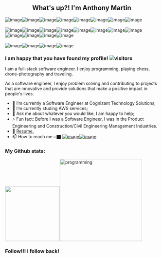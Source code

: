 <h2 align ="center">What's up?! I'm Anthony Martin</h2>

![image](https://img.shields.io/badge/JavaScript-F7DF1E?style=for-the-badge&logo=javascript&logoColor=black)![image](https://img.shields.io/badge/Python-3776AB?style=for-the-badge&logo=python&logoColor=white)![image](https://img.shields.io/badge/Solidity-e6e6e6?style=for-the-badge&logo=solidity&logoColor=black)![image](https://img.shields.io/badge/Ruby-CC342D?style=for-the-badge&logo=ruby&logoColor=white)![image](https://img.shields.io/badge/React-20232A?style=for-the-badge&logo=react&logoColor=61DAFB)![image](https://img.shields.io/badge/React_Native-20232A?style=for-the-badge&logo=react&logoColor=61DAFB)![image](https://img.shields.io/badge/Redux-593D88?style=for-the-badge&logo=redux&logoColor=white)![image](https://img.shields.io/badge/Git-F05032?style=for-the-badge&logo=git&logoColor=white)
<br></br>
![image](https://img.shields.io/badge/Express.js-000000?style=for-the-badge&logo=express&logoColor=white)![image](https://img.shields.io/badge/Node.js-339933?style=for-the-badge&logo=nodedotjs&logoColor=white)![image](https://img.shields.io/badge/Flask-000000?style=for-the-badge&logo=flask&logoColor=white)![image](https://img.shields.io/badge/PostgreSQL-316192?style=for-the-badge&logo=postgresql&logoColor=white)![image](https://img.shields.io/badge/Sequelize-52B0E7?style=for-the-badge&logo=Sequelize&logoColor=white)![image](https://img.shields.io/badge/Markdown-000000?style=for-the-badge&logo=markdown&logoColor=white)![image](https://img.shields.io/badge/Docker-2CA5E0?style=for-the-badge&logo=docker&logoColor=white)![image](https://img.shields.io/badge/Postman-FF6C37?style=for-the-badge&logo=Postman&logoColor=white)![image](https://img.shields.io/badge/Heroku-430098?style=for-the-badge&logo=heroku&logoColor=white)![image](https://img.shields.io/badge/firebase-ffca28?style=for-the-badge&logo=firebase&logoColor=black)![image](https://img.shields.io/badge/Amazon_AWS-FF9900?style=for-the-badge&logo=amazonaws&logoColor=white)![image](https://img.shields.io/badge/Microsoft%20SQL%20Server-CC2927?style=for-the-badge&logo=microsoft%20sql%20server&logoColor=white)
<br></br>
![image](https://img.shields.io/badge/Tailwind_CSS-38B2AC?style=for-the-badge&logo=tailwind-css&logoColor=white)![image](https://img.shields.io/badge/Pug-E3C29B?style=for-the-badge&logo=pug&logoColor=black)![image](https://img.shields.io/badge/HTML5-E34F26?style=for-the-badge&logo=html5&logoColor=white)![image](https://img.shields.io/badge/CSS-239120?&style=for-the-badge&logo=css3&logoColor=white)
### I am happy that you have found my profile!  ![visitors](https://visitor-badge.glitch.me/badge?page_id=anthonym313.381526421) 

I am a full-stack software engineer. I enjoy programming, playing chess, drone-photography and traveling.

As a software engineer, I enjoy problem solving and contributing to projects that are innovative and provide solutions that make a positive impact in people's lives. 

- 🔭 I’m currently a Software Engineer at Cognizant Technology Solutions;
- 🌱 I’m currently studing AWS services;
- 💬 Ask me about whatever you would like, I am happy to help;
- ⚡ Fun fact: Before I was a Software Engineer, I was in the Product Engineering and Construction/Civil Engineering Management Industries.
- 📝 [Resume.](https://docs.google.com/document/d/e/2PACX-1vRLrAZ-P8efRJ36d1fO-DuQO4k86hBR0gccKeetxwKboVTsfb51W82qF64-XeV7Y-FyU6sUJcLVjlcg/pub)
- 📫 How to reach me 👉🏿 [![image](https://img.shields.io/badge/LinkedIn-0077B5?style=for-the-badge&logo=linkedin&logoColor=white)](https://www.linkedin.com/in/anthonyamartin/)[![image](https://img.shields.io/badge/Gmail-D14836?style=for-the-badge&logo=gmail&logoColor=white)](https://mail.google.com/a/?view=cm&fs=1&to=anthony.a.s.martin@gmail.com)


### My Github stats:
<img height="180em" src="https://github-readme-stats.vercel.app/api?username=anthonym313&theme=react&show_icons=true&hide_border=true&&count_private=true&include_all_commits=true"/><img src='https://ect.co.in/wp-content/uploads/2017/02/careers-in-computer-programming.jpg' alt='programming' width="270"/>

### Follow!!! I follow back!

<!--
**anthonym313/anthonym313** is a ✨ _special_ ✨ repository because its `README.md` (this file) appears on your GitHub profile.

Here are some ideas to get you started:


-->
